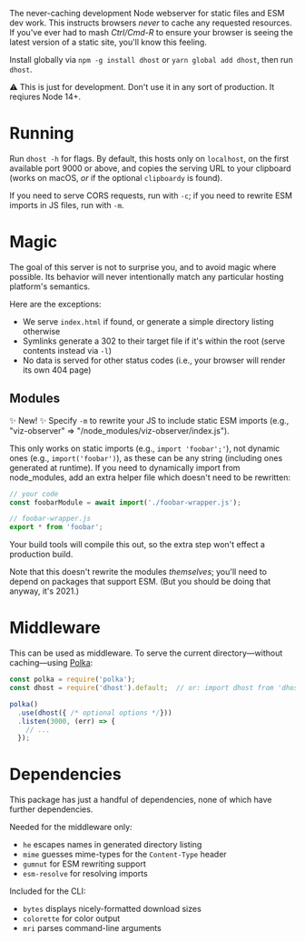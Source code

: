 The never-caching development Node webserver for static files and ESM dev work.
This instructs browsers _never_ to cache any requested resources.
If you've ever had to mash _Ctrl/Cmd-R_ to ensure your browser is seeing the latest version of a static site, you'll know this feeling.

Install globally via `npm -g install dhost` or `yarn global add dhost`, then run `dhost`.

⚠️ This is just for development.
Don't use it in any sort of production.
It reqiures Node 14+.

# Running

Run `dhost -h` for flags.
By default, this hosts only on `localhost`, on the first available port 9000 or above, and copies the serving URL to your clipboard (works on macOS, _or_ if the optional `clipboardy` is found).

If you need to serve CORS requests, run with `-c`; if you need to rewrite ESM imports in JS files, run with `-m`.

# Magic

The goal of this server is not to surprise you, and to avoid magic where possible.
Its behavior will never intentionally match any particular hosting platform's semantics.

Here are the exceptions:

* We serve `index.html` if found, or generate a simple directory listing otherwise
* Symlinks generate a 302 to their target file if it's within the root (serve contents instead via `-l`)
* No data is served for other status codes (i.e., your browser will render its own 404 page)

## Modules

✨ New! ✨ Specify `-m` to rewrite your JS to include static ESM imports (e.g., "viz-observer" => "/node_modules/viz-observer/index.js").

This only works on static imports (e.g., `import 'foobar';'`), not dynamic ones (e.g., `import('foobar')`), as these can be any string (including ones generated at runtime).
If you need to dynamically import from node_modules, add an extra helper file which doesn't need to be rewritten:

```js
// your code
const foobarModule = await import('./foobar-wrapper.js');

// foobar-wrapper.js
export * from 'foobar';
```

Your build tools will compile this out, so the extra step won't effect a production build.

Note that this doesn't rewrite the modules _themselves_; you'll need to depend on packages that support ESM.
(But you should be doing that anyway, it's 2021.)

# Middleware

This can be used as middleware.
To serve the current directory—without caching—using [Polka](https://github.com/lukeed/polka):

```js
const polka = require('polka');
const dhost = require('dhost').default;  // or: import dhost from 'dhost';

polka()
  .use(dhost({ /* optional options */}))
  .listen(3000, (err) => {
    // ...
  });
```

# Dependencies

This package has just a handful of dependencies, none of which have further dependencies.

Needed for the middleware only:

* `he` escapes names in generated directory listing
* `mime` guesses mime-types for the `Content-Type` header
* `gumnut` for ESM rewriting support
* `esm-resolve` for resolving imports

Included for the CLI:

* `bytes` displays nicely-formatted download sizes
* `colorette` for color output
* `mri` parses command-line arguments
